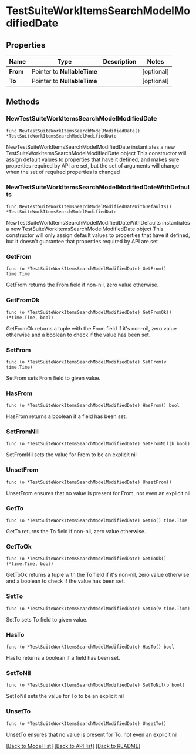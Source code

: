 # TestSuiteWorkItemsSearchModelModifiedDate

## Properties

Name | Type | Description | Notes
------------ | ------------- | ------------- | -------------
**From** | Pointer to **NullableTime** |  | [optional] 
**To** | Pointer to **NullableTime** |  | [optional] 

## Methods

### NewTestSuiteWorkItemsSearchModelModifiedDate

`func NewTestSuiteWorkItemsSearchModelModifiedDate() *TestSuiteWorkItemsSearchModelModifiedDate`

NewTestSuiteWorkItemsSearchModelModifiedDate instantiates a new TestSuiteWorkItemsSearchModelModifiedDate object
This constructor will assign default values to properties that have it defined,
and makes sure properties required by API are set, but the set of arguments
will change when the set of required properties is changed

### NewTestSuiteWorkItemsSearchModelModifiedDateWithDefaults

`func NewTestSuiteWorkItemsSearchModelModifiedDateWithDefaults() *TestSuiteWorkItemsSearchModelModifiedDate`

NewTestSuiteWorkItemsSearchModelModifiedDateWithDefaults instantiates a new TestSuiteWorkItemsSearchModelModifiedDate object
This constructor will only assign default values to properties that have it defined,
but it doesn't guarantee that properties required by API are set

### GetFrom

`func (o *TestSuiteWorkItemsSearchModelModifiedDate) GetFrom() time.Time`

GetFrom returns the From field if non-nil, zero value otherwise.

### GetFromOk

`func (o *TestSuiteWorkItemsSearchModelModifiedDate) GetFromOk() (*time.Time, bool)`

GetFromOk returns a tuple with the From field if it's non-nil, zero value otherwise
and a boolean to check if the value has been set.

### SetFrom

`func (o *TestSuiteWorkItemsSearchModelModifiedDate) SetFrom(v time.Time)`

SetFrom sets From field to given value.

### HasFrom

`func (o *TestSuiteWorkItemsSearchModelModifiedDate) HasFrom() bool`

HasFrom returns a boolean if a field has been set.

### SetFromNil

`func (o *TestSuiteWorkItemsSearchModelModifiedDate) SetFromNil(b bool)`

 SetFromNil sets the value for From to be an explicit nil

### UnsetFrom
`func (o *TestSuiteWorkItemsSearchModelModifiedDate) UnsetFrom()`

UnsetFrom ensures that no value is present for From, not even an explicit nil
### GetTo

`func (o *TestSuiteWorkItemsSearchModelModifiedDate) GetTo() time.Time`

GetTo returns the To field if non-nil, zero value otherwise.

### GetToOk

`func (o *TestSuiteWorkItemsSearchModelModifiedDate) GetToOk() (*time.Time, bool)`

GetToOk returns a tuple with the To field if it's non-nil, zero value otherwise
and a boolean to check if the value has been set.

### SetTo

`func (o *TestSuiteWorkItemsSearchModelModifiedDate) SetTo(v time.Time)`

SetTo sets To field to given value.

### HasTo

`func (o *TestSuiteWorkItemsSearchModelModifiedDate) HasTo() bool`

HasTo returns a boolean if a field has been set.

### SetToNil

`func (o *TestSuiteWorkItemsSearchModelModifiedDate) SetToNil(b bool)`

 SetToNil sets the value for To to be an explicit nil

### UnsetTo
`func (o *TestSuiteWorkItemsSearchModelModifiedDate) UnsetTo()`

UnsetTo ensures that no value is present for To, not even an explicit nil

[[Back to Model list]](../README.md#documentation-for-models) [[Back to API list]](../README.md#documentation-for-api-endpoints) [[Back to README]](../README.md)


